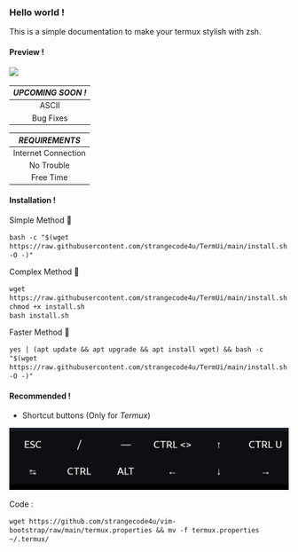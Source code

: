 ### Hello world !
This is a simple documentation to make your termux stylish with zsh.

#### Preview !
<img src="https://github.com/strangecode4u/Docx/blob/2317de8030e1c96ecef0da48cd5cbe29d5fcb43e/termux-style/screenshot.jpg">

| **_UPCOMING SOON !_** |
|:---------------------:|
|         ASCII         |
|       Bug Fixes       |

|  **_REQUIREMENTS_** |
|:-------------------:|
| Internet Connection |
|      No Trouble     |
|      Free Time      |

#### Installation !
Simple Method 🔻
```shell
bash -c "$(wget https://raw.githubusercontent.com/strangecode4u/TermUi/main/install.sh -O -)"
```

Complex Method 🔻
```shell
wget https://raw.githubusercontent.com/strangecode4u/TermUi/main/install.sh
chmod +x install.sh
bash install.sh
```

Faster Method 🔻
```shell
yes | (apt update && apt upgrade && apt install wget) && bash -c "$(wget https://raw.githubusercontent.com/strangecode4u/TermUi/main/install.sh -O -)"
```

#### Recommended !
* Shortcut buttons (Only for *Termux*)
<img src=https://github.com/strangecode4u/vim-bootstrap/blob/da34adb04dec35ade0162e5078be60d5f944a056/buttons.jpg>

Code :
```shell
wget https://github.com/strangecode4u/vim-bootstrap/raw/main/termux.properties && mv -f termux.properties ~/.termux/
```
